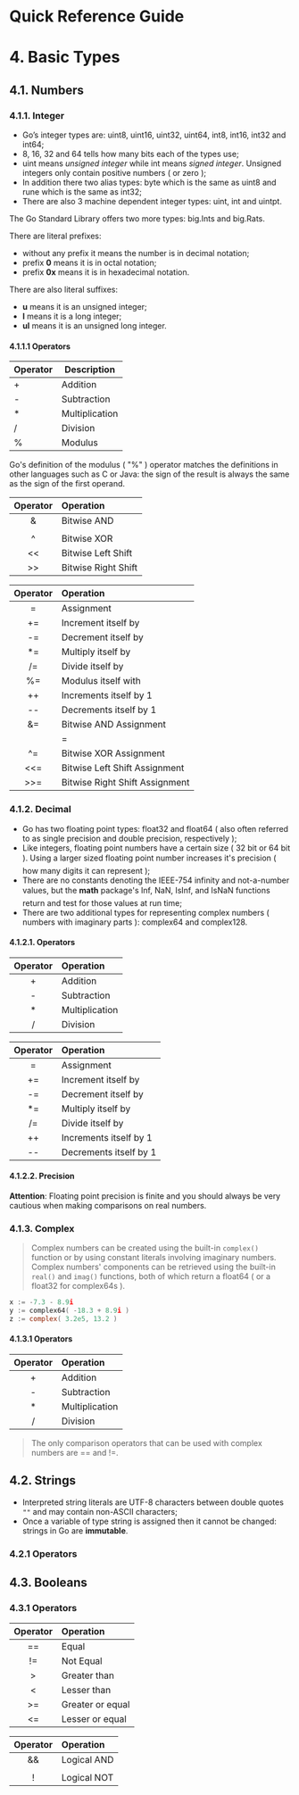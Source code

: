 Quick Reference Guide
=====================

# 4. Basic Types

## 4.1. Numbers

### 4.1.1. Integer

- Go’s integer types are: uint8, uint16, uint32, uint64, int8, int16, int32 and int64;
- 8, 16, 32 and 64 tells how many bits each of the types use;
- uint means _unsigned integer_ while int means _signed integer_. Unsigned integers only contain positive numbers ( or zero );
- In addition there two alias types: byte which is the same as uint8 and rune which is the same as int32;
- There are also 3 machine dependent integer types: uint, int and uintpt.

The Go Standard Library offers two more types: big.Ints and big.Rats.

There are literal prefixes:

- without any prefix it means the number is in decimal notation;
- prefix **0** means it is in octal notation;
- prefix **0x** means it is in hexadecimal notation.

There are also literal suffixes:

- **u** means it is an unsigned integer;
- **l** means it is a long integer;
- **ul** means it is an unsigned long integer.

#### 4.1.1.1 Operators

| Operator | Description    |
|----------|----------------|
| +        | Addition       |
| -        | Subtraction    |
| *        | Multiplication |
| /        | Division       |
| %        | Modulus        |

Go's definition of the modulus ( "%" ) operator matches the definitions in other languages such as C or Java: the sign of the result is always the same as the sign of the first operand.

| Operator | Operation               |
|:--------:|:------------------------|
| &        | Bitwise AND             |
| |        | Bitwise OR              |
| ^        | Bitwise XOR             |
| <<       | Bitwise Left Shift      |
| >>       | Bitwise Right Shift     |

| Operator | Operation                      |
|:--------:|:-------------------------------|
| =        | Assignment                     |
| +=       | Increment itself by            |
| -=       | Decrement itself by            |
| *=       | Multiply itself by             |
| /=       | Divide itself by               |
| %=       | Modulus itself with            |
| ++       | Increments itself by 1         |
| --       | Decrements itself by 1         |
| &=       | Bitwise AND Assignment         |
| |=       | Bitwise OR  Assignment         |
| ^=       | Bitwise XOR Assignment         |
| <<=      | Bitwise Left Shift Assignment  |
| >>=      | Bitwise Right Shift Assignment |

### 4.1.2. Decimal

- Go has two floating point types: float32 and float64 ( also often referred to as single precision and double precision, respectively );
- Like integers, floating point numbers have a certain size ( 32 bit or 64 bit ). Using a larger sized floating point number increases it's precision ( how many digits it can represent );
- There are no constants denoting the IEEE-754 infinity and not-a-number values, but the **math** package's Inf, NaN, IsInf, and IsNaN functions return and test for those values at run time;
- There are two additional types for representing complex numbers ( numbers with
imaginary parts ): complex64 and complex128.

#### 4.1.2.1. Operators

| Operator | Operation      |
|:--------:|:---------------|
| +        | Addition       |
| -        | Subtraction    |
| *        | Multiplication |
| /        | Division       |

| Operator | Operation              |
|:--------:|:-----------------------|
| =        | Assignment             |
| +=       | Increment itself by    |
| -=       | Decrement itself by    |
| *=       | Multiply itself by     |
| /=       | Divide itself by       |
| ++       | Increments itself by 1 |
| --       | Decrements itself by 1 |

#### 4.1.2.2. Precision

**Attention**: Floating point precision is finite and you should always be very cautious when making comparisons on real numbers.

### 4.1.3. Complex

> Complex numbers can be created using the built-in ```complex()``` function or by using constant literals involving imaginary numbers. Complex numbers' components
can be retrieved using the built-in ```real()``` and ```imag()``` functions, both of which return a float64 ( or a float32 for complex64s ).

```c
x := -7.3 - 8.9i
y := complex64( -18.3 + 8.9i )
z := complex( 3.2e5, 13.2 )
```

#### 4.1.3.1 Operators

| Operator | Operation      |
|:--------:|:---------------|
| +        | Addition       |
| -        | Subtraction    |
| *        | Multiplication |
| /        | Division       |

> The only comparison operators that can be used with complex numbers
are == and !=.

## 4.2. Strings

- Interpreted string literals are UTF-8 characters between double quotes ```""``` and may contain non-ASCII characters;
- Once a variable of type string is assigned then it cannot be changed: strings in Go are **immutable**.

### 4.2.1 Operators

## 4.3. Booleans

### 4.3.1 Operators

| Operator | Operation            |
|:--------:|:---------------------|
| ==       | Equal                |
| !=       | Not Equal            |
| >        | Greater than         |
| <        | Lesser than          |
| >=       | Greater or equal     |
| <=       | Lesser or equal      |

| Operator | Operation   |
|:--------:|:------------|
| &&       | Logical AND |
| ||       | Logical OR  |
| !        | Logical NOT |
